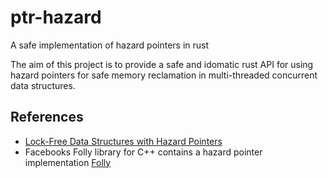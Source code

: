 # ptr-hazard
A safe implementation of hazard pointers in rust

The aim of this project is to provide a safe and idomatic rust API for using hazard pointers for safe memory reclamation in multi-threaded concurrent data structures.

## References
 - [Lock-Free Data Structures with Hazard Pointers](https://erdani.org/publications/cuj-2004-12.pdf)
 - Facebooks Folly library for C++ contains a hazard pointer implementation [Folly](https://github.com/facebook/folly)
